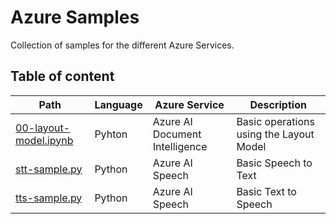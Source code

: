 # Azure Samples

Collection of samples for the different Azure Services.

## Table of content
| Path | Language | Azure Service | Description |
| - | - | - | - |
| [00-layout-model.ipynb](/ai-document-intelligence/00-layout-model.ipynb) | Pyhton | Azure AI Document Intelligence | Basic operations using the Layout Model |
| [stt-sample.py](/ai-speech/stt-sample.py) | Python | Azure AI Speech | Basic Speech to Text |
| [tts-sample.py](/ai-speech/tts-sample.py) | Python | Azure AI Speech | Basic Text to Speech |
